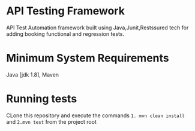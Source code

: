 # API Testing Framework 

API Test Automation framework built using Java,Junit,Restssured tech for adding booking functional and regression tests.

# Minimum System Requirements

Java [jdk 1.8],
Maven

# Running tests

CLone this repository and execute the commands `1. mvn clean install` and `2.mvn test` from the project root